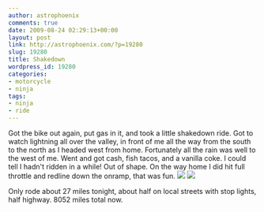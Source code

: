 ```yaml
---
author: astrophoenix
comments: true
date: 2009-08-24 02:29:13+00:00
layout: post
link: http://astrophoenix.com/?p=19280
slug: 19280
title: Shakedown
wordpress_id: 19280
categories:
- motorcycle
- ninja
tags:
- ninja
- ride
---
```


Got the bike out again, put gas in it, and took a little shakedown ride. Got to watch lightning all over the valley, in front of me all the way from the south to the north as I headed west from home. Fortunately all the rain was well to the west of me. Went and got cash, fish tacos, and a vanilla coke. I could tell I hadn't ridden in a while! Out of shape. On the way home I did hit full throttle and redline down the onramp, that was fun.
[![](/wp-uploads/astrophoenix/2010/12/IMG_1725_compressed-300x225.jpg)](/wp-uploads/astrophoenix/2010/12/IMG_1725_compressed.jpg)
[![](/wp-uploads/astrophoenix/2010/12/IMG_1733_compressed-300x225.jpg)](/wp-uploads/astrophoenix/2010/12/IMG_1733_compressed.jpg)

Only rode about 27 miles tonight, about half on local streets with stop lights, half highway. 8052 miles total now.
